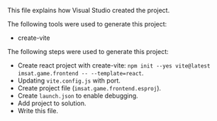 This file explains how Visual Studio created the project.

The following tools were used to generate this project:
- create-vite

The following steps were used to generate this project:
- Create react project with create-vite: `npm init --yes vite@latest imsat.game.frontend -- --template=react`.
- Updating `vite.config.js` with port.
- Create project file (`imsat.game.frontend.esproj`).
- Create `launch.json` to enable debugging.
- Add project to solution.
- Write this file.
